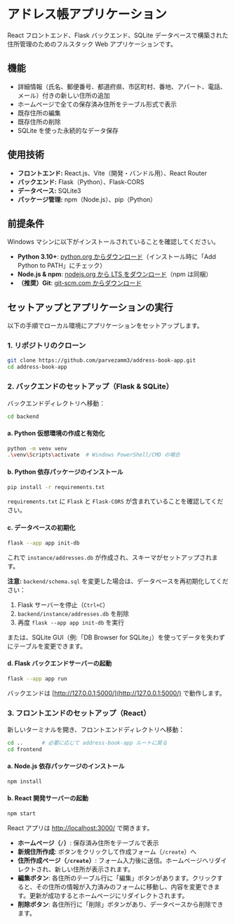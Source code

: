# アドレス帳アプリケーション

React フロントエンド、Flask バックエンド、SQLite データベースで構築された住所管理のためのフルスタック Web アプリケーションです。

## 機能

- 詳細情報（氏名、郵便番号、都道府県、市区町村、番地、アパート、電話、メール）付きの新しい住所の追加
- ホームページで全ての保存済み住所をテーブル形式で表示
- 既存住所の編集
- 既存住所の削除
- SQLite を使った永続的なデータ保存

## 使用技術

- **フロントエンド:** React.js、Vite（開発・バンドル用）、React Router
- **バックエンド:** Flask（Python）、Flask-CORS
- **データベース:** SQLite3
- **パッケージ管理:** npm（Node.js）、pip（Python）

## 前提条件

Windows マシンに以下がインストールされていることを確認してください。

- **Python 3.10+**: [python.org からダウンロード](https://www.python.org/downloads/)（インストール時に「Add Python to PATH」にチェック）
- **Node.js & npm**: [nodejs.org から LTS をダウンロード](https://nodejs.org/)（npm は同梱）
- **（推奨）Git**: [git-scm.com からダウンロード](https://git-scm.com/)

## セットアップとアプリケーションの実行

以下の手順でローカル環境にアプリケーションをセットアップします。

### 1. リポジトリのクローン
```sh
git clone https://github.com/parvezamm3/address-book-app.git
cd address-book-app
```
### 2. バックエンドのセットアップ（Flask & SQLite）

バックエンドディレクトリへ移動：

```sh
cd backend
```

#### a. Python 仮想環境の作成と有効化

```sh
python -m venv venv
.\venv\Scripts\activate  # Windows PowerShell/CMD の場合
```

#### b. Python 依存パッケージのインストール

```sh
pip install -r requirements.txt
```

`requirements.txt` に `Flask` と `Flask-CORS` が含まれていることを確認してください。

#### c. データベースの初期化

```sh
flask --app app init-db
```

これで `instance/addresses.db` が作成され、スキーマがセットアップされます。

**注意:** `backend/schema.sql` を変更した場合は、データベースを再初期化してください：

1. Flask サーバーを停止（`Ctrl+C`）
2. `backend/instance/addresses.db` を削除
3. 再度 `flask --app app init-db` を実行

または、SQLite GUI（例:「DB Browser for SQLite」）を使ってデータを失わずにテーブルを変更できます。

#### d. Flask バックエンドサーバーの起動

```sh
flask --app app run
```

バックエンドは [http://127.0.0.1:5000/](http://127.0.0.1:5000/) で動作します。

### 3. フロントエンドのセットアップ（React）

新しいターミナルを開き、フロントエンドディレクトリへ移動：

```sh
cd ..      # 必要に応じて address-book-app ルートに戻る
cd frontend
```

#### a. Node.js 依存パッケージのインストール

```sh
npm install
```

#### b. React 開発サーバーの起動

```sh
npm start
```

React アプリは [http://localhost:3000/](http://localhost:3000/) で開きます。

- **ホームページ（`/`）**: 保存済み住所をテーブルで表示
- **新規住所作成**: ボタンをクリックして作成フォーム（`/create`）へ
- **住所作成ページ（`/create`）**: フォーム入力後に送信。ホームページへリダイレクトされ、新しい住所が表示されます。
- **編集ボタン**: 各住所のテーブル行に「編集」ボタンがあります。クリックすると、その住所の情報が入力済みのフォームに移動し、内容を変更できます。更新が成功するとホームページにリダイレクトされます。
- **削除ボタン**: 各住所行に「削除」ボタンがあり、データベースから削除できます。